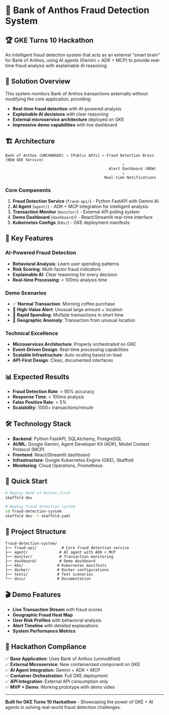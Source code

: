 # 🚨 Bank of Anthos Fraud Detection System

## 🏆 GKE Turns 10 Hackathon

An intelligent fraud detection system that acts as an external "smart brain" for Bank of Anthos, using AI agents (Gemini + ADK + MCP) to provide real-time fraud analysis with explainable AI reasoning.

## 🎯 Solution Overview

This system monitors Bank of Anthos transactions externally without modifying the core application, providing:

- **Real-time fraud detection** with AI-powered analysis
- **Explainable AI decisions** with clear reasoning
- **External microservice architecture** deployed on GKE
- **Impressive demo capabilities** with live dashboard

## 🏗️ Architecture

```
Bank of Anthos (UNCHANGED) → [Public APIs] → Fraud Detection Brain (NEW GKE Service)
                                                    ↓
                                              Alert Dashboard (NEW)
                                                    ↓
                                            Real-time Notifications
```

### Core Components

1. **Fraud Detection Service** (`fraud-api/`) - Python FastAPI with Gemini AI
2. **AI Agent** (`agent/`) - ADK + MCP integration for intelligent analysis
3. **Transaction Monitor** (`monitor/`) - External API polling system
4. **Demo Dashboard** (`dashboard/`) - React/Streamlit real-time interface
5. **Kubernetes Configs** (`k8s/`) - GKE deployment manifests

## 🚀 Key Features

### AI-Powered Fraud Detection

- **Behavioral Analysis**: Learn user spending patterns
- **Risk Scoring**: Multi-factor fraud indicators
- **Explainable AI**: Clear reasoning for every decision
- **Real-time Processing**: < 100ms analysis time

### Demo Scenarios

- ✅ **Normal Transaction**: Morning coffee purchase
- 🚨 **High-Value Alert**: Unusual large amount + location
- 🚨 **Rapid Spending**: Multiple transactions in short time
- 🚨 **Geographic Anomaly**: Transaction from unusual location

### Technical Excellence

- **Microservices Architecture**: Properly orchestrated on GKE
- **Event-Driven Design**: Real-time processing capabilities
- **Scalable Infrastructure**: Auto-scaling based on load
- **API-First Design**: Clean, documented interfaces

## 📊 Expected Results

- **Fraud Detection Rate**: > 95% accuracy
- **Response Time**: < 100ms analysis
- **False Positive Rate**: < 5%
- **Scalability**: 1000+ transactions/minute

## 🛠️ Technology Stack

- **Backend**: Python FastAPI, SQLAlchemy, PostgreSQL
- **AI/ML**: Google Gemini, Agent Developer Kit (ADK), Model Context Protocol (MCP)
- **Frontend**: React/Streamlit dashboard
- **Infrastructure**: Google Kubernetes Engine (GKE), Skaffold
- **Monitoring**: Cloud Operations, Prometheus

## 🚀 Quick Start

```bash
# Deploy Bank of Anthos first
skaffold dev

# Deploy fraud detection system
cd fraud-detection-system
skaffold dev -f skaffold.yaml
```

## 📁 Project Structure

```
fraud-detection-system/
├── fraud-api/           # Core fraud detection service
├── agent/              # AI agent with ADK + MCP
├── monitor/            # Transaction monitoring
├── dashboard/          # Demo dashboard
├── k8s/               # Kubernetes manifests
├── docker/            # Docker configurations
├── tests/             # Test scenarios
└── docs/              # Documentation
```

## 🎬 Demo Features

- **Live Transaction Stream** with fraud scores
- **Geographic Fraud Heat Map**
- **User Risk Profiles** with behavioral analysis
- **Alert Timeline** with detailed explanations
- **System Performance Metrics**

## 🏅 Hackathon Compliance

✅ **Base Application**: Uses Bank of Anthos (unmodified)  
✅ **External Microservice**: New containerized component on GKE  
✅ **AI Agent Integration**: Gemini + ADK + MCP  
✅ **Container Orchestration**: Full GKE deployment  
✅ **API Integration**: External API consumption only  
✅ **MVP + Demo**: Working prototype with demo video

---

**Built for GKE Turns 10 Hackathon** - Showcasing the power of GKE + AI agents in solving real-world fraud detection challenges.
